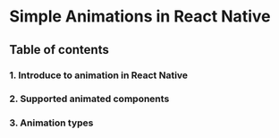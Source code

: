 # Simple Animations in React Native

<h2>Table of contents</h2>
<h3>1. Introduce to animation in React Native</h3>
<h3>2. Supported animated components</h3>
<h3>3. Animation types</h3>

